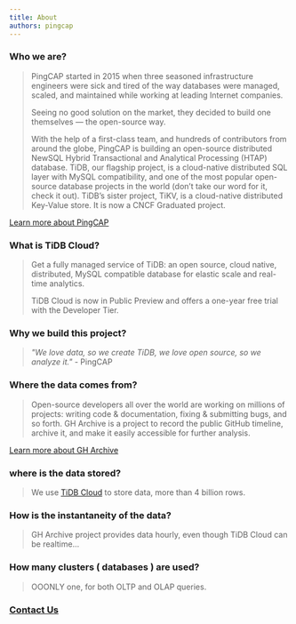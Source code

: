 ```yaml
---
title: About
authors: pingcap
---
```



### Who we are?

> PingCAP started in 2015 when three seasoned infrastructure engineers were sick and tired of the way databases were managed, scaled, and maintained while working at leading Internet companies.
> 
> Seeing no good solution on the market, they decided to build one themselves — the open-source way.
> 
> With the help of a first-class team, and hundreds of contributors from around the globe, PingCAP is building an open-source distributed NewSQL Hybrid Transactional and Analytical Processing (HTAP) database. TiDB, our flagship project, is a cloud-native distributed SQL layer with MySQL compatibility, and one of the most popular open-source database projects in the world (don’t take our word for it, check it out). TiDB’s sister project, TiKV, is a cloud-native distributed Key-Value store. It is now a CNCF Graduated project.


[Learn more about PingCAP](https://pingcap.com/about-us/)

### What is TiDB Cloud?

> Get a fully managed service of TiDB: an open source, cloud native, distributed, MySQL compatible database for elastic scale and real-time analytics.
>
> TiDB Cloud is now in Public Preview and offers a one-year free trial with the Developer Tier.

### Why we build this project?

> _"We love data, so we create TiDB, we love open source, so we analyze it."_ - PingCAP

### Where the data comes from?

> Open-source developers all over the world are working on millions of projects: writing code & documentation, fixing & submitting bugs, and so forth. GH Archive is a project to record the public GitHub timeline, archive it, and make it easily accessible for further analysis.

[Learn more about GH Archive](http://www.gharchive.org/)

### where is the data stored?

> We use [TiDB Cloud](https://tidbcloud.com) to store data, more than 4 billion rows.

### How is the instantaneity of the data?

> GH Archive project provides data hourly, even though TiDB Cloud can be realtime...

### How many clusters ( databases ) are used?

> OOONLY one, for both OLTP and OLAP queries.


### [Contact Us](https://pingcap.com/contact-us/)
